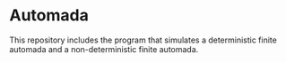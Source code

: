 # Automada
This repository includes the program that simulates a deterministic finite automada and a non-deterministic finite automada.
